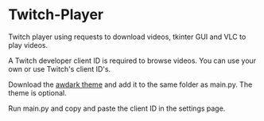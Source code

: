 # Twitch-Player
Twitch player using requests to download videos, tkinter GUI and VLC to play videos.

A Twitch developer client ID is required to browse videos. You can use your own or use Twitch's client ID's.

Download the [awdark theme](https://sourceforge.net/projects/tcl-awthemes/) and add it to the same folder as main.py. The theme is optional.

Run main.py and copy and paste the client ID in the settings page.
